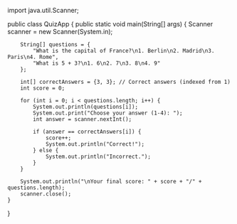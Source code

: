 import java.util.Scanner;

public class QuizApp {
    public static void main(String[] args) {
        Scanner scanner = new Scanner(System.in);

        String[] questions = {
            "What is the capital of France?\n1. Berlin\n2. Madrid\n3. Paris\n4. Rome",
            "What is 5 + 3?\n1. 6\n2. 7\n3. 8\n4. 9"
        };

        int[] correctAnswers = {3, 3}; // Correct answers (indexed from 1)
        int score = 0;

        for (int i = 0; i < questions.length; i++) {
            System.out.println(questions[i]);
            System.out.print("Choose your answer (1-4): ");
            int answer = scanner.nextInt();

            if (answer == correctAnswers[i]) {
                score++;
                System.out.println("Correct!");
            } else {
                System.out.println("Incorrect.");
            }
        }

        System.out.println("\nYour final score: " + score + "/" + questions.length);
        scanner.close();
    }
}
